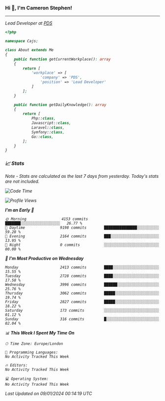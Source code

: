 ### Hi 👋, I'm Cameron Stephen!
<hr>
<p><em>Lead Developer at <a href="https://prindatasolutions.co.uk">PDS</a></p>


```php
<?php

namespace Cajs;

class About extends Me
{
    public function getCurrentWorkplace(): array
    {
        return [
            'workplace' => [
                'company' => 'PDS',
                'position' => 'Lead Developer'
            ]
        ];
    }

    public function getDailyKnowledge(): array
    {
        return [
            Php::class,
            Javascript::class,
            Laravel::class,
            Symfony::class,
            Go::class,
        ];
    }
}
```

### 📈 Stats
<p><em>Note - Stats are calculated as the last 7 days from yesterday. Today's stats are not included.</em></p>


<!--START_SECTION:waka-->
![Code Time](http://img.shields.io/badge/Code%20Time-3%2C644%20hrs%2014%20mins-blue)

![Profile Views](http://img.shields.io/badge/Profile%20Views-0-blue)

**I'm an Early 🐤** 

```text
🌞 Morning                4153 commits        ███████░░░░░░░░░░░░░░░░░░   26.77 % 
🌆 Daytime                9198 commits        ███████████████░░░░░░░░░░   59.28 % 
🌃 Evening                2164 commits        ███░░░░░░░░░░░░░░░░░░░░░░   13.95 % 
🌙 Night                  0 commits           ░░░░░░░░░░░░░░░░░░░░░░░░░   00.00 % 
```
📅 **I'm Most Productive on Wednesday** 

```text
Monday                   2413 commits        ████░░░░░░░░░░░░░░░░░░░░░   15.55 % 
Tuesday                  2728 commits        ████░░░░░░░░░░░░░░░░░░░░░   17.58 % 
Wednesday                3996 commits        ██████░░░░░░░░░░░░░░░░░░░   25.76 % 
Thursday                 3062 commits        █████░░░░░░░░░░░░░░░░░░░░   19.74 % 
Friday                   2827 commits        █████░░░░░░░░░░░░░░░░░░░░   18.22 % 
Saturday                 173 commits         ░░░░░░░░░░░░░░░░░░░░░░░░░   01.12 % 
Sunday                   316 commits         █░░░░░░░░░░░░░░░░░░░░░░░░   02.04 % 
```


📊 **This Week I Spent My Time On** 

```text
🕑︎ Time Zone: Europe/London

💬 Programming Languages: 
No Activity Tracked This Week

🔥 Editors: 
No Activity Tracked This Week

💻 Operating System: 
No Activity Tracked This Week
```


 Last Updated on 09/01/2024 00:14:19 UTC
<!--END_SECTION:waka-->

